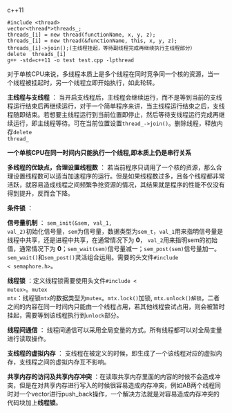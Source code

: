 c++11

	#include <thread>
	vector<thread*>threads_;
	threads_[i] = new thread(functionName, x, y, z);
	threads_[i] = new thread(&functionName, this, x, y, z);
	threads_[i]->join();(主线程挂起，等待副线程完成再继续执行主线程部分）
	delete	threads_[i]
	g++ -std=c++11 -o test test.cpp -lpthread

对于单核CPU来说，多线程本质上是多个线程在同时竞争同一个核的资源，当一个线程被挂起时，另一个线程立即开始执行，如此轮转。

**主线程与支线程** ： 当开启支线程后，主线程会继续运行，而不是等到当前的支线程运行结束后再继续运行，对于一个简单程序来讲，当主线程运行结束之后，支线程随即结束。若想要主线程运行到当前位置即停止，然后等待支线程运行完成再继续运行，即主线程等待。可在当前位置设置<code>thread_->join()</code>。删除线程，释放内存<code>delete thread_</code>

**一个单核CPU在同一时间内只能执行一个线程,即本质上仍是串行关系**

**多线程的优缺点，合理设置线程数** ： 若当前程序只调用了一个核的资源，那么合理设置线程数可以适当加速程序的运行。但是如果线程数过多，且各个线程都非常活跃，就容易造成线程之间频繁争抢资源的情况，其结果就是程序的性能不仅没有得到提升，反而会下降。

**条件锁** ：

**信号量机制** ： <code>sem_init(&sem, val_1, val_2)</code>初始化信号量，<code>sem</code>为信号量，数据类型为<code>sem_t</code>，<code>val_1</code>用来指明信号量是线程中共享，还是进程中共享，在通常情况下为 **0**， <code>val_2</code>用来指明sem的初始值，通常情况下为 **0**；<code>sem_wait(sem)</code>信号量减一；<code>sem_post(sem)</code>信号量加一。<code>sem_wait()</code>和<code>sem_post()</code>灵活组合运用。需要的头文件<code>#include      < semaphore.h></code>。

**线程锁** ：定义线程锁需要使用头文件<code>#include < mutex></code>。<code>mutex mtx</code>：线程锁<code>mtx</code>的数据类型为<code>mutex</code>。<code>mtx.lock()</code>加锁, <code>mtx.unlock()解锁</code>，二者之间的内容在同一时间内只能由一个线程占用，若其他线程尝试占用，则会被暂时挂起，需要等到该线程执行到<code>unlock</code>部分。

**线程间通信** ： 线程间通信可以采用全局变量的方式。所有线程都可以对全局变量进行读取操作。

**支线程的虚拟内存** ： 支线程在被定义的时候，即生成了一个该线程对应的虚拟内存，支线程之间的虚拟内存互不影响。

**共享内存的访问及共享内存冲突** ：在读取共享内存里面的内容的时候不会造成冲突，但是在对共享内存进行写入的时候很容易造成内存冲突，例如AB两个线程同时对一个vector进行push_back操作，一个解决方法就是对容易造成内存冲突的代码块加上**线程锁**。 



